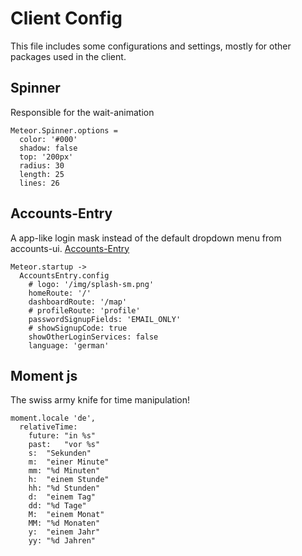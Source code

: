 # Client Config
This file includes some configurations and settings, mostly for other
packages used in the client.

## Spinner
Responsible for the wait-animation

    Meteor.Spinner.options =
      color: '#000'
      shadow: false
      top: '200px'
      radius: 30
      length: 25
      lines: 26

## Accounts-Entry
A app-like login mask instead of the default dropdown menu from accounts-ui. [Accounts-Entry](https://github.com/Differential/accounts-entry)

    Meteor.startup ->
      AccountsEntry.config
        # logo: '/img/splash-sm.png'
        homeRoute: '/'
        dashboardRoute: '/map'
        # profileRoute: 'profile'
        passwordSignupFields: 'EMAIL_ONLY'
        # showSignupCode: true
        showOtherLoginServices: false
        language: 'german'

## Moment js
The swiss army knife for time manipulation!

    moment.locale 'de',
      relativeTime:
        future: "in %s"
        past:   "vor %s"
        s:  "Sekunden"
        m:  "einer Minute"
        mm: "%d Minuten"
        h:  "einem Stunde"
        hh: "%d Stunden"
        d:  "einem Tag"
        dd: "%d Tage"
        M:  "einem Monat"
        MM: "%d Monaten"
        y:  "einem Jahr"
        yy: "%d Jahren"
